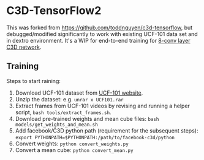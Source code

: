 C3D-TensorFlow2
===============

This was forked from https://github.com/toddnguyen/c3d-tensorflow, but debugged/modified significantly to work with existing UCF-101 data set and in dextro environment.
It's a WIP for end-to-end training for [8-conv layer C3D network](https://github.com/facebook/C3D/blob/master/examples/c3d_finetuning/c3d_ucf101_finetuning_train.prototxt).

## Training
Steps to start raining:

1. Download UCF-101 dataset from [UCF-101 website](http://crcv.ucf.edu/data/UCF101.php).
2. Unzip the dataset: e.g. `unrar x UCF101.rar`
3. Extract frames from UCF-101 videos by revising and running a helper script, `bash tools/extract_frames.sh`.
4. Download pre-trained weights and mean cube files: `bash models/get_weights_and_mean.sh`
5. Add facebook/C3D python path (requirement for the subsequent steps): `export PYTHONPATH=$PYTHONPATH:/path/to/facebook-c3d/python`
6. Convert weights: `python convert_weights.py`
7. Convert a mean cube: `python convert_mean.py`
